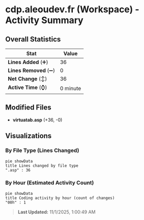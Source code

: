 # cdp.aleoudev.fr (Workspace) - Activity Summary 

## Overall Statistics

| Stat                   | Value                                                             |
| ---------------------- | ----------------------------------------------------------------- |
| **Lines Added** (➕)   | 36                                          |
| **Lines Removed** (➖) | 0                                        |
| **Net Change** (↕)    | 36                |
| **Active Time** (⌚)   | 0 minute |


## Modified Files
- **virtuatab.asp** (+36, -0)

## Visualizations

### By File Type (Lines Changed)

```mermaid
pie showData
title Lines changed by file type
".asp" : 36
```

### By Hour (Estimated Activity Count)

```mermaid
pie showData
title Coding activity by hour (count of changes)
"00h" : 1
```


> **Last Updated:** 11/1/2025, 1:00:49 AM